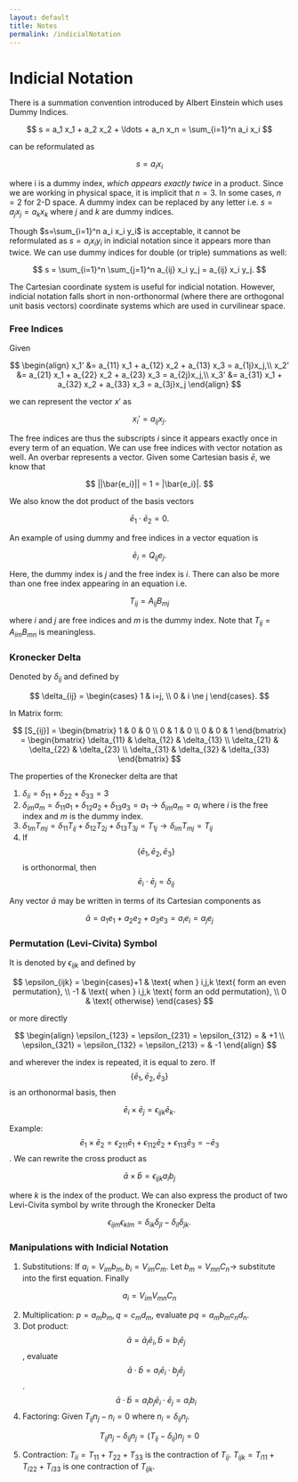 ```yaml
---
layout: default
title: Notes
permalink: /indicialNotation
---
```


# Indicial Notation
There is a summation convention introduced by Albert Einstein which uses Dummy Indices. 

$$
s = a_1 x_1 + a_2 x_2 + \ldots + a_n x_n = \sum_{i=1}^n a_i x_i
$$

can be reformulated as 

$$
s = a_i x_i
$$

where i is a dummy index, *which appears exactly twice* in a product. Since we are working in physical space, it is implicit that $n=3$. In some cases, $n=2$ for 2-D space. A dummy index can be replaced by any letter i.e. $s = a_j x_j = a_k x_k$ where $j$ and $k$ are dummy indices.

Though $s=\sum_{i=1}^n a_i x_i y_i$ is acceptable, it cannot be reformulated as $s=a_i x_i y_i$ in indicial notation since it appears more than twice. We can use dummy indices for double (or triple) summations as well: 

$$
s = \sum_{i=1}^n \sum_{j=1}^n a_{ij} x_i y_j = a_{ij} x_i y_j.
$$

The Cartesian coordinate system is useful for indicial notation. However, indicial notation falls short in non-orthonormal (where there are orthogonal unit basis vectors) coordinate systems which are used in curvilinear space.

### Free Indices
Given 

$$
\begin{align} 
x_1' &= a_{11} x_1 + a_{12} x_2 + a_{13} x_3 = a_{1j}x_j,\\
x_2' &= a_{21} x_1 + a_{22} x_2 + a_{23} x_3 = a_{2j}x_j,\\
x_3' &= a_{31} x_1 + a_{32} x_2 + a_{33} x_3 = a_{3j}x_j
\end{align}
$$

we can represent the vector $x'$ as 

$$
x_i'=a_{ij} x_j.
$$

The free indices are thus the subscripts $i$ since it appears exactly once in every term of an equation. We can use free indices with vector notation as well. An overbar represents a vector. Given some Cartesian basis $\bar{e}$, we know that 

$$
||\bar{e_i}|| = 1 = |\bar{e_i}|.
$$

We also know the dot product of the basis vectors 

$$
\bar{e}_1 \cdot \bar{e}_2 = 0.
$$

An example of using dummy and free indices in a vector equation is 

$$
\bar{e}_i = Q_{ij} e_j.
$$

Here, the dummy index is $j$ and the free index is $i$. There can also be more than one free index appearing in an equation i.e. 

$$
T_{ij} = A_{ij} B_{mj}
$$

where $i$ and $j$ are free indices and $m$ is the dummy index. Note that $T_{ij} = A_{im} B_{mn}$ is meaningless.

### Kronecker Delta
Denoted by $\delta_{ij}$ and defined by 

$$
\delta_{ij} = \begin{cases} 1 & i=j, \\ 0 & i \ne j \end{cases}.
$$

In Matrix form: 

$$
[S_{ij}] = \begin{bmatrix} 1 & 0 & 0 \\ 0 & 1 & 0 \\ 0 & 0 & 1 \end{bmatrix} = \begin{bmatrix} \delta_{11} & \delta_{12} & \delta_{13} \\ \delta_{21} & \delta_{22} & \delta_{23} \\ \delta_{31} & \delta_{32} & \delta_{33} \end{bmatrix}
$$

The properties of the Kronecker delta are that
1. $\delta_{ii} = \delta_{11} + \delta_{22} + \delta_{33} = 3$
2. $\delta_{im} a_m = \delta_{11} a_1 + \delta_{12} a_2 + \delta_{13} a_3 = a_1 \rightarrow \delta_{im} a_m = a_i$ where $i$ is the free index and $m$ is the dummy index.
3. $\delta_{1m} T_{mj} = \delta_{11} T_{ij} + \delta_{12} T_{2j} + \delta_{13} T_{3j} = T_{1j} \rightarrow \delta_{im} T_{mj} = T_{ij}$
4. If $$\{\bar{e}_1, \bar{e}_2, \bar{e}_3\}$$ is orthonormal, then $$\bar{e}_i \cdot \bar{e}_j = \delta_{ij}$$

Any vector $\bar{a}$ may be written in terms of its Cartesian components as 

$$
\bar{a} = a_1 e_1 + a_2 e_2 + a_3 e_3 = a_i e_i = a_j e_j
$$

### Permutation (Levi-Civita) Symbol
It is denoted by $\epsilon_{ijk}$ and defined by 

$$
\epsilon_{ijk} = \begin{cases}+1 & \text{ when } i,j,k \text{ form an even permutation}, \\ -1 & \text{ when } i,j,k \text{ form an odd permutation}, \\ 0 & \text{ otherwise} \end{cases}
$$

or more directly 

$$
\begin{align} 
\epsilon_{123} = \epsilon_{231} = \epsilon_{312} = & +1 \\ 
\epsilon_{321} = \epsilon_{132} = \epsilon_{213} = & -1
\end{align}
$$

and wherever the index is repeated, it is equal to zero. If $$\{\bar{e}_1, \bar{e}_2, \bar{e}_3\}$$ is an orthonormal basis, then 

$$
\bar{e}_i \times \bar{e}_j = \epsilon_{ijk} \bar{e}_k.
$$

Example: $$\bar{e}_1 \times \bar{e}_2 = \epsilon_{211} \bar{e}_1 + \epsilon_{112} \bar{e}_2 + \epsilon_{113} \bar{e}_3 = -\bar{e}_3$$. We can rewrite the cross product as 

$$
\bar{a} \times \bar{b} = \epsilon_{ijk} a_i b_j
$$

where $k$ is the index of the product. We can also express the product of two Levi-Civita symbol by write through the Kronecker Delta 

$$
\epsilon_{ijm}\epsilon_{klm} = \delta_{ik} \delta_{jl} - \delta_{il} \delta_{jk}.
$$

### Manipulations with Indicial Notation
1. Substitutions: If $a_i = V_{im} b_m, b_i = V_{im} C_m$. Let $b_m = V_{mn} C_n \rightarrow$ substitute into the first equation. Finally 

$$
a_i = V_{im} V_{mn} C_n
$$

2. Multiplication: $p = a_m b_m, q=c_m d_m$, evaluate $pq = a_m b_m c_n d_n$.
3. Dot product: $$\bar{a} = \bar{a}_i \bar{e}_i, \bar{b} = b_i \bar{e}_j$$, evaluate $$\bar{a} \cdot \bar{b} = a_i \bar{e}_i \cdot b_j \bar{e}_j$$. $$\bar{a} \cdot \bar{b} = a_i b_j \bar{e}_i \cdot \bar{e}_j = a_i b_i$$
4. Factoring: Given $T_{ij} n_j - n_i = 0$ where $n_i = \delta_{ij} n_j$. 

$$
T_{ij} n_j - \delta_{ij} n_j = (T_{ij} - \delta_{ij}) n_j = 0
$$

5. Contraction: $T_{ii} = T_{11} + T_{22} + T_{33}$ is the contraction of $T_{ij}$. $T_{ijk} = T_{i11} + T_{i22} + T_{i33}$ is one contraction of $T_{ijk}$.